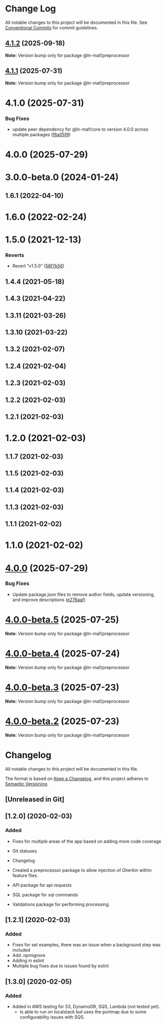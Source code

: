 # Change Log

All notable changes to this project will be documented in this file.
See [Conventional Commits](https://conventionalcommits.org) for commit guidelines.

## [4.1.2](https://github.com/hpcc-systems/MAF/compare/@ln-maf/preprocessor@4.1.1...@ln-maf/preprocessor@4.1.2) (2025-09-18)

**Note:** Version bump only for package @ln-maf/preprocessor





## [4.1.1](https://github.com/hpcc-systems/MAF/compare/@ln-maf/preprocessor@4.1.0...@ln-maf/preprocessor@4.1.1) (2025-07-31)

**Note:** Version bump only for package @ln-maf/preprocessor





# 4.1.0 (2025-07-31)


### Bug Fixes

* update peer dependency for @ln-maf/core to version 4.0.0 across multiple packages ([f6a05f9](https://github.com/hpcc-systems/MAF/commit/f6a05f91ed564be6ba3874a3c9ad89cd4c58f6dc))



# 4.0.0 (2025-07-29)



# 3.0.0-beta.0 (2024-01-24)



## 1.6.1 (2022-04-10)



# 1.6.0 (2022-02-24)



# 1.5.0 (2021-12-13)


### Reverts

* Revert "v1.5.0" ([58f7b56](https://github.com/hpcc-systems/MAF/commit/58f7b56cb9fda278b85a0198bc6265ca2f63b49c))



## 1.4.4 (2021-05-18)



## 1.4.3 (2021-04-22)



## 1.3.11 (2021-03-26)



## 1.3.10 (2021-03-22)



## 1.3.2 (2021-02-07)



## 1.2.4 (2021-02-04)



## 1.2.3 (2021-02-03)



## 1.2.2 (2021-02-03)



## 1.2.1 (2021-02-03)



# 1.2.0 (2021-02-03)



## 1.1.7 (2021-02-03)



## 1.1.5 (2021-02-03)



## 1.1.4 (2021-02-03)



## 1.1.3 (2021-02-03)



## 1.1.1 (2021-02-02)



# 1.1.0 (2021-02-02)





# [4.0.0](https://github.com/hpcc-systems/MAF/compare/@ln-maf/preprocessor@4.0.0-beta.5...@ln-maf/preprocessor@4.0.0) (2025-07-29)


### Bug Fixes

* Update package.json files to remove author fields, update versioning, and improve descriptions ([e276aaf](https://github.com/hpcc-systems/MAF/commit/e276aaf6c53bd1edb83193f148261070bc292277))





# [4.0.0-beta.5](https://github.com/hpcc-systems/MAF/compare/@ln-maf/preprocessor@4.0.0-beta.4...@ln-maf/preprocessor@4.0.0-beta.5) (2025-07-25)

**Note:** Version bump only for package @ln-maf/preprocessor





# [4.0.0-beta.4](https://github.com/hpcc-systems/MAF/compare/@ln-maf/preprocessor@4.0.0-beta.3...@ln-maf/preprocessor@4.0.0-beta.4) (2025-07-24)

**Note:** Version bump only for package @ln-maf/preprocessor





# [4.0.0-beta.3](https://github.com/hpcc-systems/MAF/compare/@ln-maf/preprocessor@4.0.0-beta.2...@ln-maf/preprocessor@4.0.0-beta.3) (2025-07-23)

**Note:** Version bump only for package @ln-maf/preprocessor





# [4.0.0-beta.2](https://github.com/hpcc-systems/MAF/compare/@ln-maf/preprocessor@4.0.0-beta.1...@ln-maf/preprocessor@4.0.0-beta.2) (2025-07-23)

**Note:** Version bump only for package @ln-maf/preprocessor





# Changelog
All notable changes to this project will be documented in this file.

The format is based on [Keep a Changelog](https://keepachangelog.com/en/1.0.0/),
and this project adheres to [Semantic Versioning](https://semver.org/spec/v2.0.0.html).

## [Unreleased in Git]

## [1.2.0] (2020-02-03)
### Added
* Fixes for multiple areas of the app based on adding more code coverage
* Git statuses
* Changelog 

* Created a preprocessor package to allow injection of Gherkin within feature files.

* API package for api requests
* SQL package for sql commands
* Validations package for performing processing.

## [1.2.1] (2020-02-03)
### Added
 * Fixes for set examples, there was an issue when a background step was included
 * Add .npmignore
 * Adding in eslint
 * Multiple bug fixes due to issues found by eslint

## [1.3.0] (2020-02-05)
### Added
 * Added in AWS testing for S3, DynamoDB, SQS, Lambda (not tested yet).  
     * Is able to run on localstack but uses the portmap due to some configurability issues with SQS.
